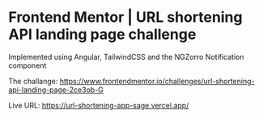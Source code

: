 # Frontend Mentor | URL shortening API landing page challenge

Implemented using Angular, TailwindCSS and the NGZorro Notification component

The challange: https://www.frontendmentor.io/challenges/url-shortening-api-landing-page-2ce3ob-G

Live URL: https://url-shortening-app-sage.vercel.app/
